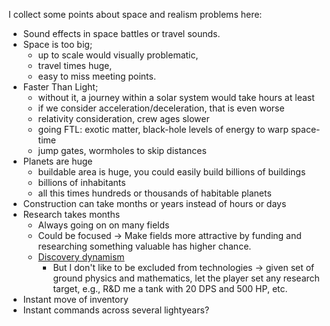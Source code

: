 I collect some points about space and realism problems here:

  * Sound effects in space battles or travel sounds.
  * Space is too big;
    * up to scale would visually problematic,
    * travel times huge,
    * easy to miss meeting points.
  * Faster Than Light;
    * without it, a journey within a solar system would take hours at least
    * if we consider acceleration/deceleration, that is even worse
    * relativity consideration, crew ages slower
    * going FTL: exotic matter, black-hole levels of energy to warp space-time
    * jump gates, wormholes to skip distances
  * Planets are huge
    * buildable area is huge, you could easily build billions of buildings
    * billions of inhabitants
    * all this times hundreds or thousands of habitable planets
  * Construction can take months or years instead of hours or days
  * Research takes months
    * Always going on on many fields
    * Could be focused -> Make fields more attractive by funding and researching something valuable has higher chance.
    * [Discovery dynamism](http://www.spacesector.com/blog/2009/07/dynamic-and-specialized-technology-research-in-space-strategy-games/)
      * But I don't like to be excluded from technologies -> given set of ground physics and mathematics, let the player set any research target, e.g., R&D me a tank with 20 DPS and 500 HP, etc.
  * Instant move of inventory
  * Instant commands across several lightyears?